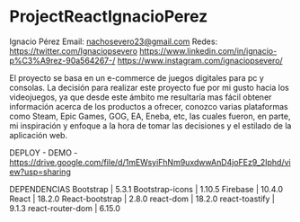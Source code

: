 # ProjectReactIgnacioPerez
Ignacio Pérez Email: nachosevero23@gmail.com Redes: https://twitter.com/Ignaciopsevero https://www.linkedin.com/in/ignacio-p%C3%A9rez-90a564267-/ https://www.instagram.com/ignaciopsevero/

El proyecto se basa en un e-commerce de juegos digitales para pc y consolas. La decisión para realizar este proyecto fue por mi gusto hacia los videojuegos, ya que desde este ámbito me resultaría mas fácil obtener información acerca de los productos a ofrecer, conozco varias plataformas como Steam, Epic Games, GOG, EA, Eneba, etc, las cuales fueron, en parte, mi inspiración y enfoque a la hora de tomar las decisiones y el estilado de la aplicación web.

DEPLOY - DEMO -https://drive.google.com/file/d/1mEWsyiFhNm9uxdwwAnD4joFEz9_2Iphd/view?usp=sharing

DEPENDENCIAS Bootstrap | 5.3.1 Bootstrap-icons | 1.10.5 Firebase | 10.4.0 React | 18.2.0 React-bootstrap | 2.8.0 react-dom | 18.2.0 react-toastify | 9.1.3 react-router-dom | 6.15.0
